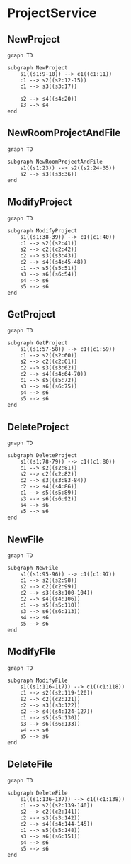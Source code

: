 # ProjectService

## NewProject

```mermaid
graph TD

subgraph NewProject
	s1((s1:9-10)) --> c1((c1:11))
	c1 --> s2((s2:12-15))
	c1 --> s3((s3:17))
	
	s2 --> s4((s4:20))
	s3 --> s4
end
```

## NewRoomProjectAndFile

```mermaid
graph TD

subgraph NewRoomProjectAndFile
	s1((s1:23)) --> s2((s2:24-35))
	s2 --> s3((s3:36))
end
```

## ModifyProject

```mermaid
graph TD

subgraph ModifyProject
	s1((s1:38-39)) --> c1((c1:40))
	c1 --> s2((s2:41))
	s2 --> c2((c2:42))
	c2 --> s3((s3:43))
	c2 --> s4((s4:45-48))
	c1 --> s5((s5:51))
	s3 --> s6((s6:54))
	s4 --> s6
	s5 --> s6
end
```

## GetProject

```mermaid
graph TD

subgraph GetProject
	s1((s1:57-58)) --> c1((c1:59))
	c1 --> s2((s2:60))
	s2 --> c2((c2:61))
	c2 --> s3((s3:62))
	c2 --> s4((s4:64-70))
	c1 --> s5((s5:72))
	s3 --> s6((s6:75))
	s4 --> s6
	s5 --> s6
end

```

## DeleteProject

```mermaid
graph TD

subgraph DeleteProject
	s1((s1:78-79)) --> c1((c1:80))
	c1 --> s2((s2:81))
	s2 --> c2((c2:82))
	c2 --> s3((s3:83-84))
	c2 --> s4((s4:86))
	c1 --> s5((s5:89))
	s3 --> s6((s6:92))
	s4 --> s6
	s5 --> s6
end
```

## NewFile

```mermaid
graph TD

subgraph NewFile
	s1((s1:95-96)) --> c1((c1:97))
	c1 --> s2((s2:98))
	s2 --> c2((c2:99))
	c2 --> s3((s3:100-104))
	c2 --> s4((s4:106))
	c1 --> s5((s5:110))
	s3 --> s6((s6:113))
	s4 --> s6
	s5 --> s6
end

```

## ModifyFile

```mermaid
graph TD

subgraph ModifyFile
	s1((s1:116-117)) --> c1((c1:118))
	c1 --> s2((s2:119-120))
	s2 --> c2((c2:121))
	c2 --> s3((s3:122))
	c2 --> s4((s4:124-127))
	c1 --> s5((s5:130))
	s3 --> s6((s6:133))
	s4 --> s6
	s5 --> s6
end
```

## DeleteFile

```mermaid
graph TD

subgraph DeleteFile
	s1((s1:136-137)) --> c1((c1:138))
	c1 --> s2((s2:139-140))
	s2 --> c2((c2:141))
	c2 --> s3((s3:142))
	c2 --> s4((s4:144-145))
	c1 --> s5((s5:148))
	s3 --> s6((s6:151))
	s4 --> s6
	s5 --> s6
end
```